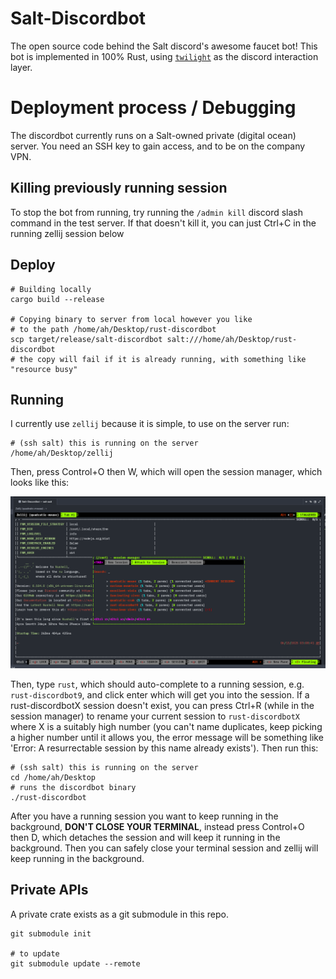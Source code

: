 # Salt-Discordbot
The open source code behind the Salt discord's awesome faucet bot!
This bot is implemented in 100% Rust, using [`twilight`](https://docs.rs/twilight/latest/twilight/) as the discord interaction layer.

# Deployment process / Debugging
The discordbot currently runs on a Salt-owned private (digital ocean) server.
You need an SSH key to gain access, and to be on the company VPN.

## Killing previously running session
To stop the bot from running, try running the `/admin kill` discord slash command in the test server. If that doesn't kill it, you can just Ctrl+C in the running zellij session below

## Deploy
```nu
# Building locally
cargo build --release

# Copying binary to server from local however you like
# to the path /home/ah/Desktop/rust-discordbot
scp target/release/salt-discordbot salt:///home/ah/Desktop/rust-discordbot
# the copy will fail if it is already running, with something like "resource busy"
```

## Running
I currently use `zellij` because it is simple, to use on the server run:
```nu
# (ssh salt) this is running on the server
/home/ah/Desktop/zellij
```
Then, press Control+O then W, which will open the session manager, which looks like this:

![zellij session manager](./docs/zellij-session-manager.png)

Then, type `rust`, which should auto-complete to a running session, e.g. `rust-discordbot9`, and click enter which will get you into the session.
If a rust-discordbotX session doesn't exist, you can press Ctrl+R (while in the session manager) to rename your current session to `rust-discordbotX`
where X is a suitably high number (you can't name duplicates, keep picking a higher number until it allows you, the error message will be
something like 'Error: A resurrectable session by this name already exists').
Then run this:
```nu
# (ssh salt) this is running on the server
cd /home/ah/Desktop
# runs the discordbot binary
./rust-discordbot
```

After you have a running session you want to keep running in the background, **DON'T CLOSE YOUR TERMINAL**, instead press Control+O then D, which detaches
the session and will keep it running in the background. Then you can safely close your terminal session and zellij will keep running in the background.

## Private APIs
A private crate exists as a git submodule in this repo.

```nu
git submodule init

# to update
git submodule update --remote
```
